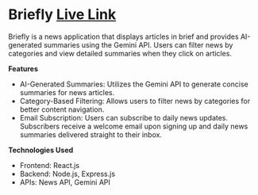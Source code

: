 # Briefly                [Live Link](https://briefly-frontend.onrender.com/)
Briefly is a news application that displays articles in brief and provides AI-generated summaries using the Gemini API. Users can filter news by categories and view detailed summaries when they click on articles.

**Features**
- AI-Generated Summaries: Utilizes the Gemini API to generate concise summaries for news articles.
- Category-Based Filtering: Allows users to filter news by categories for better content navigation.
- Email Subscription: Users can subscribe to daily news updates. Subscribers receive a welcome email upon signing up and daily news summaries delivered straight to their inbox.

**Technologies Used**
- Frontend: React.js
- Backend: Node.js, Express.js
- APIs: News API, Gemini API
